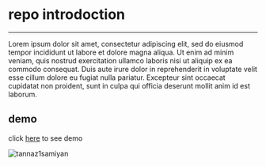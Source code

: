 # repo introdoction

___
Lorem ipsum dolor sit amet, consectetur adipiscing elit, sed do eiusmod tempor incididunt ut labore et dolore magna aliqua. Ut enim ad minim veniam, quis nostrud exercitation ullamco laboris nisi ut aliquip ex ea commodo consequat. Duis aute irure dolor in reprehenderit in voluptate velit esse cillum dolore eu fugiat nulla pariatur. Excepteur sint occaecat cupidatat non proident, sunt in culpa qui officia deserunt mollit anim id est laborum.

## demo

 click [here](https://tannaz1samiyan.github.io/profile-card/) to see demo

![tannaz1samiyan](https://next1code.ir/wp-content/uploads/2024/01/npm-course-cover-500x286.jpg)
